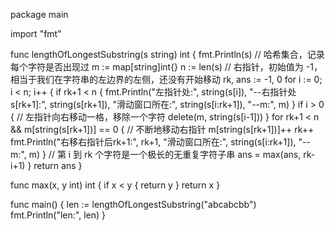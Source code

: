 package main

import "fmt"

func lengthOfLongestSubstring(s string) int {
	fmt.Println(s)
	// 哈希集合，记录每个字符是否出现过
	m := map[string]int{}
	n := len(s)
	// 右指针，初始值为 -1，相当于我们在字符串的左边界的左侧，还没有开始移动
	rk, ans := -1, 0
	for i := 0; i < n; i++ {
		if rk+1 < n {
			fmt.Println("左指针处:", string(s[i]), "--右指针处s[rk+1]:", string(s[rk+1]), "滑动窗口所在:", string(s[i:rk+1]), "--m:", m)
		}
		if i > 0 {
			// 左指针向右移动一格，移除一个字符
			delete(m, string(s[i-1]))
		}
		for rk+1 < n && m[string(s[rk+1])] == 0 {
			// 不断地移动右指针
			m[string(s[rk+1])]++
			rk++
			fmt.Println("右移右指针后rk+1:", rk+1, "滑动窗口所在:", string(s[i:rk+1]), "--m:", m)
		}
		// 第 i 到 rk 个字符是一个极长的无重复字符子串
		ans = max(ans, rk-i+1)
	}
	return ans
}

func max(x, y int) int {
	if x < y {
		return y
	}
	return x
}

func main() {
	len := lengthOfLongestSubstring("abcabcbb")
	fmt.Println("len:", len)
}
